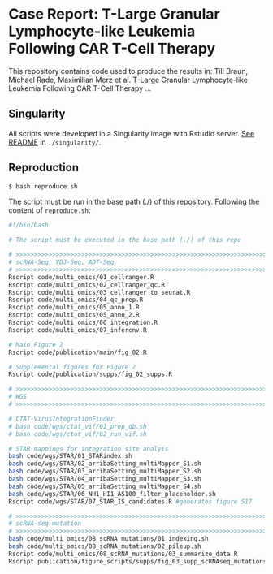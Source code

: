 # Case Report: T-Large Granular Lymphocyte-like Leukemia Following CAR T-Cell Therapy

This repository contains code used to produce the results in: Till Braun, Michael Rade, Maximilian Merz et al. T-Large Granular Lymphocyte-like Leukemia Following CAR T-Cell Therapy  ...

## Singularity

All scripts were developed in a Singularity image with Rstudio server. [See README](singularity/) in `./singularity/`. 

## Reproduction

``` sh
$ bash reproduce.sh
```

The script must be run in the base path (./) of this repository. Following the content of `reproduce.sh`:

``` sh
#!/bin/bash

# The script must be executed in the base path (./) of this repo

# >>>>>>>>>>>>>>>>>>>>>>>>>>>>>>>>>>>>>>>>>>>>>>>>>>>>>>>>>>>>>>>>>>>>>>>>>>>>>>
# scRNA-Seq, VDJ-Seq, ADT-Seq
# >>>>>>>>>>>>>>>>>>>>>>>>>>>>>>>>>>>>>>>>>>>>>>>>>>>>>>>>>>>>>>>>>>>>>>>>>>>>>>
Rscript code/multi_omics/01_cellranger.R
Rscript code/multi_omics/02_cellranger_qc.R
Rscript code/multi_omics/03_cellranger_to_seurat.R
Rscript code/multi_omics/04_qc_prep.R
Rscript code/multi_omics/05_anno_1.R
Rscript code/multi_omics/05_anno_2.R
Rscript code/multi_omics/06_integration.R
Rscript code/multi_omics/07_infercnv.R

# Main Figure 2
Rscript code/publication/main/fig_02.R

# Supplemental figures for Figure 2
Rscript code/publication/supps/fig_02_supps.R

# >>>>>>>>>>>>>>>>>>>>>>>>>>>>>>>>>>>>>>>>>>>>>>>>>>>>>>>>>>>>>>>>>>>>>>>>>>>>>>
# WGS
# >>>>>>>>>>>>>>>>>>>>>>>>>>>>>>>>>>>>>>>>>>>>>>>>>>>>>>>>>>>>>>>>>>>>>>>>>>>>>>

# CTAT-VirusIntegrationFinder
# bash code/wgs/ctat_vif/01_prep_db.sh
# bash code/wgs/ctat_vif/02_run_vif.sh

# STAR mappings for integration site analyis
bash code/wgs/STAR/01_STARindex.sh
bash code/wgs/STAR/02_arribaSetting_multiMapper_S1.sh
bash code/wgs/STAR/03_arribaSetting_multiMapper_S2.sh
bash code/wgs/STAR/04_arribaSetting_multiMapper_S3.sh
bash code/wgs/STAR/05_arribaSetting_multiMapper_S4.sh
bash code/wgs/STAR/06_NH1_HI1_AS100_filter_placeholder.sh
Rscript code/wgs/STAR/07_STAR_IS_candidates.R #generates figure S17

# >>>>>>>>>>>>>>>>>>>>>>>>>>>>>>>>>>>>>>>>>>>>>>>>>>>>>>>>>>>>>>>>>>>>>>>>>>>>>>
# scRNA-seq mutation
# >>>>>>>>>>>>>>>>>>>>>>>>>>>>>>>>>>>>>>>>>>>>>>>>>>>>>>>>>>>>>>>>>>>>>>>>>>>>>>
bash code/multi_omics/08_scRNA_mutations/01_indexing.sh
bash code/multi_omics/08_scRNA_mutations/02_pileup.sh
Rscript code/multi_omics/08_scRNA_mutations/03_summarize_data.R
Rscript publication/figure_scripts/supps/fig_03_supp_scRNAseq_mutations.R

```
